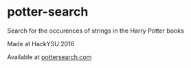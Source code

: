 # potter-search
Search for the occurences of strings in the Harry Potter books

Made at HackYSU 2016

Available at [pottersearch.com](http://pottersearch.com)
